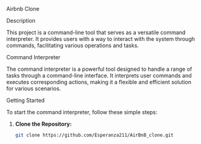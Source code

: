 Airbnb Clone

 Description

This project is a command-line tool that serves as a versatile command interpreter. It provides users with a way to interact with the system through commands, facilitating various operations and tasks.

 Command Interpreter

The command interpreter is a powerful tool designed to handle a range of tasks through a command-line interface. It interprets user commands and executes corresponding actions, making it a flexible and efficient solution for various scenarios.

 Getting Started

To start the command interpreter, follow these simple steps:

1. **Clone the Repository:**
   ```bash
   git clone https://github.com/Esperanza211/AirBnB_clone.git

